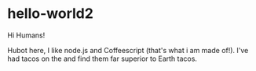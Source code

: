 # hello-world2

Hi Humans!

Hubot here, I like node.js and Coffeescript (that's what i am made of!).
I've had tacos on the and find them far superior to Earth tacos.

